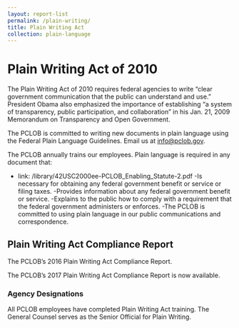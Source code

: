```yaml
---
layout: report-list
permalink: /plain-writing/
title: Plain Writing Act
collection: plain-language
---
```


# Plain Writing Act of 2010



The Plain Writing Act of 2010 requires federal agencies to write “clear government communication that the public can understand and use.” President Obama also emphasized the importance of establishing “a system of transparency, public participation, and collaboration” in his Jan. 21, 2009 Memorandum on Transparency and Open Government.



The PCLOB is committed to writing new documents in plain language using the Federal Plain Language Guidelines. Email us at info@pclob.gov.



The PCLOB annually trains our employees. Plain language is required in any document that:
- link: /library/42USC2000ee-PCLOB_Enabling_Statute-2.pdf
     -Is necessary for obtaining any federal government benefit or service or filing taxes.
     -Provides information about any federal government benefit or service.
     -Explains to the public how to comply with a requirement that the federal government administers or enforces.
     -The PCLOB is committed to using plain language in our public communications and correspondence.



## Plain Writing Act Compliance Report

The PCLOB’s 2016 Plain Writing Act Compliance Report.

The PCLOB’s 2017 Plain Writing Act Compliance Report is now available.


### Agency Designations

All PCLOB employees have completed Plain Writing Act training. The General Counsel serves as the Senior Official for Plain Writing.
